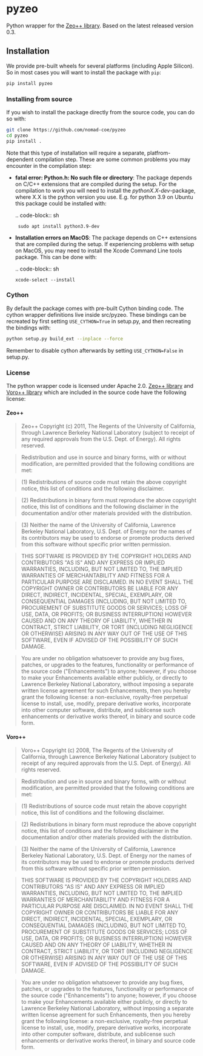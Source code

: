 # pyzeo

Python wrapper for the [Zeo++ library](http://zeoplusplus.org). Based on the latest released version 0.3.

## Installation

We provide pre-built wheels for several platforms (including Apple Silicon). So in most cases you will want to install the package with `pip`:

```sh
pip install pyzeo
```

### Installing from source

If you wish to install the package directly from the source code, you can do so with:

```sh
git clone https://github.com/nomad-coe/pyzeo
cd pyzeo
pip install .
```

Note that this type of installation will require a separate, platfrom-dependent
compilation step. These are some common problems you may encounter in the compilation step:

- **fatal error: Python.h: No such file or directory**: The package depends on
   C/C++ extensions that are compiled during the setup. For the compilation to
   work you will need to install the *pythonX.X-dev*-package, where X.X is the
   python version you use. E.g. for python 3.9 on Ubuntu this package could be
   installed with:

   .. code-block:: sh

       sudo apt install python3.9-dev

 - **Installation errors on MacOS**: The package depends on C++ extensions that
   are compiled during the setup. If experiencing problems with setup on MacOS,
   you may need to install the Xcode Command Line tools package. This can be
   done with:

   .. code-block:: sh

       xcode-select --install

### Cython

By default the package comes with pre-built Cython binding code. The cython
wrapper definitions live inside src/pyzeo. These bindings can be recreated
by first setting `USE_CYTHON=True` in setup.py, and then recreating the bindings
with:

```sh
python setup.py build_ext --inplace --force
```

Remember to disable cython afterwards by setting `USE_CYTHON=False` in setup.py.

### License

The python wrapper code is licensed under Apache 2.0. [Zeo++
library](http://zeoplusplus.org) and [Voro++
library](https://math.lbl.gov/voro++/) which are included in the source code
have the following license:

#### Zeo++

> Zeo++ Copyright (c) 2011, The Regents of the University
> of California, through Lawrence Berkeley National Laboratory (subject
> to receipt of any required approvals from the U.S. Dept. of Energy).
> All rights reserved.

> Redistribution and use in source and binary forms, with or without
> modification, are permitted provided that the following conditions are
> met:

> (1) Redistributions of source code must retain the above copyright
> notice, this list of conditions and the following disclaimer.

> (2) Redistributions in binary form must reproduce the above copyright
> notice, this list of conditions and the following disclaimer in the
> documentation and/or other materials provided with the distribution.

> (3) Neither the name of the University of California, Lawrence
> Berkeley National Laboratory, U.S. Dept. of Energy nor the names of
> its contributors may be used to endorse or promote products derived
> from this software without specific prior written permission.

> THIS SOFTWARE IS PROVIDED BY THE COPYRIGHT HOLDERS AND CONTRIBUTORS
> "AS IS" AND ANY EXPRESS OR IMPLIED WARRANTIES, INCLUDING, BUT NOT
> LIMITED TO, THE IMPLIED WARRANTIES OF MERCHANTABILITY AND FITNESS FOR
> A PARTICULAR PURPOSE ARE DISCLAIMED. IN NO EVENT SHALL THE COPYRIGHT
> OWNER OR CONTRIBUTORS BE LIABLE FOR ANY DIRECT, INDIRECT, INCIDENTAL,
> SPECIAL, EXEMPLARY, OR CONSEQUENTIAL DAMAGES (INCLUDING, BUT NOT
> LIMITED TO, PROCUREMENT OF SUBSTITUTE GOODS OR SERVICES; LOSS OF USE,
> DATA, OR PROFITS; OR BUSINESS INTERRUPTION) HOWEVER CAUSED AND ON ANY
> THEORY OF LIABILITY, WHETHER IN CONTRACT, STRICT LIABILITY, OR TORT
> (INCLUDING NEGLIGENCE OR OTHERWISE) ARISING IN ANY WAY OUT OF THE USE
> OF THIS SOFTWARE, EVEN IF ADVISED OF THE POSSIBILITY OF SUCH DAMAGE.

> You are under no obligation whatsoever to provide any bug fixes,
> patches, or upgrades to the features, functionality or performance of
> the source code ("Enhancements") to anyone; however, if you choose to
> make your Enhancements available either publicly, or directly to
> Lawrence Berkeley National Laboratory, without imposing a separate
> written license agreement for such Enhancements, then you hereby grant
> the following license: a  non-exclusive, royalty-free perpetual
> license to install, use, modify, prepare derivative works, incorporate
> into other computer software, distribute, and sublicense such
> enhancements or derivative works thereof, in binary and source code
> form.

#### Voro++

> Voro++ Copyright (c) 2008, The Regents of the University of California, through
> Lawrence Berkeley National Laboratory (subject to receipt of any required
> approvals from the U.S. Dept. of Energy). All rights reserved.

> Redistribution and use in source and binary forms, with or without
> modification, are permitted provided that the following conditions are met: 

> (1) Redistributions of source code must retain the above copyright notice, this
> list of conditions and the following disclaimer. 

> (2) Redistributions in binary form must reproduce the above copyright notice,
> this list of conditions and the following disclaimer in the documentation
> and/or other materials provided with the distribution. 

> (3) Neither the name of the University of California, Lawrence Berkeley
> National Laboratory, U.S. Dept. of Energy nor the names of its contributors may
> be used to endorse or promote products derived from this software without
> specific prior written permission. 

> THIS SOFTWARE IS PROVIDED BY THE COPYRIGHT HOLDERS AND CONTRIBUTORS "AS IS" AND
> ANY EXPRESS OR IMPLIED WARRANTIES, INCLUDING, BUT NOT LIMITED TO, THE IMPLIED
> WARRANTIES OF MERCHANTABILITY AND FITNESS FOR A PARTICULAR PURPOSE ARE
> DISCLAIMED. IN NO EVENT SHALL THE COPYRIGHT OWNER OR CONTRIBUTORS BE LIABLE FOR
> ANY DIRECT, INDIRECT, INCIDENTAL, SPECIAL, EXEMPLARY, OR CONSEQUENTIAL DAMAGES
> (INCLUDING, BUT NOT LIMITED TO, PROCUREMENT OF SUBSTITUTE GOODS OR SERVICES;
> LOSS OF USE, DATA, OR PROFITS; OR BUSINESS INTERRUPTION) HOWEVER CAUSED AND ON
> ANY THEORY OF LIABILITY, WHETHER IN CONTRACT, STRICT LIABILITY, OR TORT
> (INCLUDING NEGLIGENCE OR OTHERWISE) ARISING IN ANY WAY OUT OF THE USE OF THIS
> SOFTWARE, EVEN IF ADVISED OF THE POSSIBILITY OF SUCH DAMAGE. 

> You are under no obligation whatsoever to provide any bug fixes, patches, or
> upgrades to the features, functionality or performance of the source code
> ("Enhancements") to anyone; however, if you choose to make your Enhancements
> available either publicly, or directly to Lawrence Berkeley National
> Laboratory, without imposing a separate written license agreement for such
> Enhancements, then you hereby grant the following license: a  non-exclusive,
> royalty-free perpetual license to install, use, modify, prepare derivative
> works, incorporate into other computer software, distribute, and sublicense
> such enhancements or derivative works thereof, in binary and source code form.
